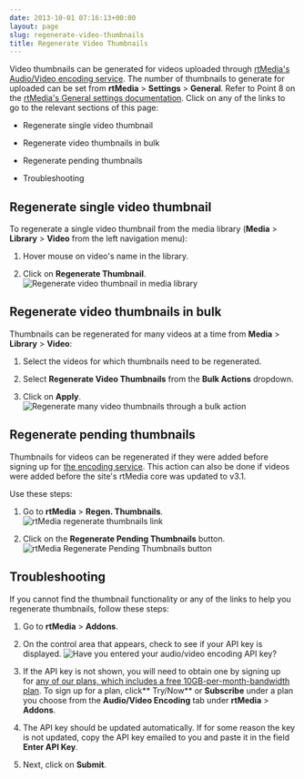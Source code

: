 ```yaml
---
date: 2013-10-01 07:16:13+00:00
layout: page
slug: regenerate-video-thumbnails
title: Regenerate Video Thumbnails
---
```


Video thumbnails can be generated for videos uploaded through [rtMedia's Audio/Video encoding service](https://rtcamp.com/rtmedia/addons/audio-video-encoding-service/). The number of thumbnails to generate for uploaded can be set from **rtMedia** > **Settings** > **General**. Refer to Point 8 on the [rtMedia's General settings documentation](https://rtcamp.com/rtmedia/docs/admin/rtmedia-settings/general/).
Click on any of the links to go to the relevant sections of this page:



	
  * Regenerate single video thumbnail

	
  * Regenerate video thumbnails in bulk

	
  * Regenerate pending thumbnails

	
  * Troubleshooting




## Regenerate single video thumbnail


To regenerate a single video thumbnail from the media library (**Media** > **Library** > **Video** from the left navigation menu):



	
  1. Hover mouse on video's name in the library.

	
  2. Click on **Regenerate Thumbnail**.
![Regenerate video thumbnail in media library](https://rtcamp.com/wp-content/uploads/2013/10/mediaLibraryRegenerateVideoThumbnail.png)




## Regenerate video thumbnails in bulk


Thumbnails can be regenerated for many videos at a time from **Media** > **Library** > **Video**:



	
  1. Select the videos for which thumbnails need to be regenerated.

	
  2. Select **Regenerate Video Thumbnails** from the **Bulk Actions** dropdown.

	
  3. Click on **Apply**.
![Regenerate many video thumbnails through a bulk action](https://rtcamp.com/wp-content/uploads/2013/10/regenerateVideoThumbnailsBulk.png)




## Regenerate pending thumbnails


Thumbnails for videos can be regenerated if they were added before signing up for [the encoding service](https://rtcamp.com/rtmedia/addons/audio-video-encoding-service/). This action can also be done if videos were added before the site's rtMedia core was updated to v3.1.

Use these steps:



	
  1. Go to **rtMedia** > **Regen. Thumbnails**.
![rtMedia regenerate thumbnails link](https://rtcamp.com/wp-content/uploads/2013/10/rtMediaRegenerateThumbnailsLink.png)

	
  2. Click on the **Regenerate Pending Thumbnails** button.
![rtMedia Regenerate Pending Thumbnails button](https://rtcamp.com/wp-content/uploads/2013/10/rtMediaRegeneratePendingThumbnailButton.png)




## Troubleshooting


If you cannot find the thumbnail functionality or any of the links to help you regenerate thumbnails, follow these steps:



	
  1. Go to **rtMedia** > **Addons**.

	
  2. On the control area that appears, check to see if your API key is displayed.
![Have you entered your audio/video encoding API key?](https://rtcamp.com/wp-content/uploads/2013/10/HaveYouEnteredAPIKey.png)

	
  3. If the API key is not shown, you will need to obtain one by signing up for [any of our plans, which includes a free 10GB-per-month-bandwidth plan](https://rtcamp.com/rtmedia/addons/audio-video-encoding-service/). To sign up for a plan, click** Try/Now** or **Subscribe** under a plan you choose from the **Audio/Video Encoding** tab under **rtMedia** > **Addons**.

	
  4. The API key should be updated automatically. If for some reason the key is not updated, copy the API key emailed to you and paste it in the field **Enter API Key**.

	
  5. Next, click on **Submit**.




